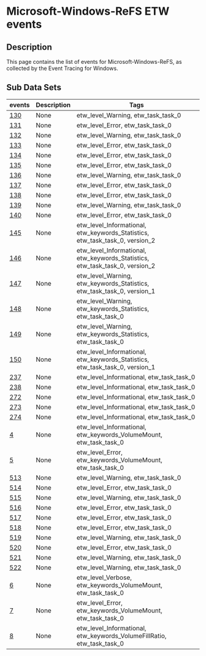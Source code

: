 # Microsoft-Windows-ReFS ETW events

## Description
This page contains the list of events for Microsoft-Windows-ReFS, as collected by the Event Tracing for Windows.

## Sub Data Sets
|events|Description|Tags|
|---|---|---|
|[130](events/event-130.md)|None|etw_level_Warning, etw_task_task_0|
|[131](events/event-131.md)|None|etw_level_Error, etw_task_task_0|
|[132](events/event-132.md)|None|etw_level_Warning, etw_task_task_0|
|[133](events/event-133.md)|None|etw_level_Error, etw_task_task_0|
|[134](events/event-134.md)|None|etw_level_Error, etw_task_task_0|
|[135](events/event-135.md)|None|etw_level_Error, etw_task_task_0|
|[136](events/event-136.md)|None|etw_level_Warning, etw_task_task_0|
|[137](events/event-137.md)|None|etw_level_Error, etw_task_task_0|
|[138](events/event-138.md)|None|etw_level_Error, etw_task_task_0|
|[139](events/event-139.md)|None|etw_level_Warning, etw_task_task_0|
|[140](events/event-140.md)|None|etw_level_Error, etw_task_task_0|
|[145](events/event-145_v2.md)|None|etw_level_Informational, etw_keywords_Statistics, etw_task_task_0, version_2|
|[146](events/event-146_v2.md)|None|etw_level_Informational, etw_keywords_Statistics, etw_task_task_0, version_2|
|[147](events/event-147_v1.md)|None|etw_level_Warning, etw_keywords_Statistics, etw_task_task_0, version_1|
|[148](events/event-148.md)|None|etw_level_Warning, etw_keywords_Statistics, etw_task_task_0|
|[149](events/event-149.md)|None|etw_level_Warning, etw_keywords_Statistics, etw_task_task_0|
|[150](events/event-150_v1.md)|None|etw_level_Informational, etw_keywords_Statistics, etw_task_task_0, version_1|
|[237](events/event-237.md)|None|etw_level_Informational, etw_task_task_0|
|[238](events/event-238.md)|None|etw_level_Informational, etw_task_task_0|
|[272](events/event-272.md)|None|etw_level_Informational, etw_task_task_0|
|[273](events/event-273.md)|None|etw_level_Informational, etw_task_task_0|
|[274](events/event-274.md)|None|etw_level_Informational, etw_task_task_0|
|[4](events/event-4.md)|None|etw_level_Informational, etw_keywords_VolumeMount, etw_task_task_0|
|[5](events/event-5.md)|None|etw_level_Error, etw_keywords_VolumeMount, etw_task_task_0|
|[513](events/event-513.md)|None|etw_level_Warning, etw_task_task_0|
|[514](events/event-514.md)|None|etw_level_Error, etw_task_task_0|
|[515](events/event-515.md)|None|etw_level_Warning, etw_task_task_0|
|[516](events/event-516.md)|None|etw_level_Error, etw_task_task_0|
|[517](events/event-517.md)|None|etw_level_Error, etw_task_task_0|
|[518](events/event-518.md)|None|etw_level_Error, etw_task_task_0|
|[519](events/event-519.md)|None|etw_level_Warning, etw_task_task_0|
|[520](events/event-520.md)|None|etw_level_Error, etw_task_task_0|
|[521](events/event-521.md)|None|etw_level_Warning, etw_task_task_0|
|[522](events/event-522.md)|None|etw_level_Warning, etw_task_task_0|
|[6](events/event-6.md)|None|etw_level_Verbose, etw_keywords_VolumeMount, etw_task_task_0|
|[7](events/event-7.md)|None|etw_level_Error, etw_keywords_VolumeMount, etw_task_task_0|
|[8](events/event-8.md)|None|etw_level_Informational, etw_keywords_VolumeFillRatio, etw_task_task_0|
